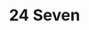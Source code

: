 ---
title: "24 Seven"
url: /houston/24-seven-john-fitzgerald-kennedy-boulevard/
shop: convenience
---